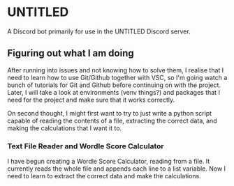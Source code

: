 # UNTITLED
A Discord bot primarily for use in the UNTITLED Discord server.

## Figuring out what I am doing
After running into issues and not knowing how to solve them, I realise that I need to learn how to use Git/Github together with VSC, so I'm  going watch a bunch of tutorials for Git and Github before continuing on with the project. Later, I will take a look at environments (venv things?) and packages that I need for the project and make sure that it works correctly.

On second thought, I might first want to try to just write a python script capable of reading the contents of a file, extracting the correct data, and making the calculations that I want it to.

### Text File Reader and Wordle Score Calculator
I have begun creating a Wordle Score Calculator, reading from a file. It currently reads the whole file and appends each line to a list variable. Now I need to learn to extract the correct data and make the calculations.